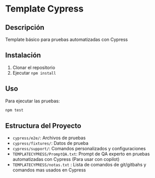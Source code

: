 # Template Cypress

## Descripción
Template básico para pruebas automatizadas con Cypress

## Instalación
1. Clonar el repositorio
2. Ejecutar `npm install`

## Uso
Para ejecutar las pruebas:
```bash
npm test
```

## Estructura del Proyecto
- `cypress/e2e/`: Archivos de pruebas
- `cypress/fixtures/`: Datos de prueba
- `cypress/support/`: Comandos personalizados y configuraciones
- `TEMPLATECYPRESS/PromptQA.txt`: Prompt de QA experto en pruebas automatizadas con Cypress (Para usar con copilot)
- `TEMPLATECYPRESS/notas.txt` : Lista de comandos de git/gitbahs y  comandos mas usados en Cypress